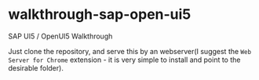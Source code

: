 # walkthrough-sap-open-ui5
SAP UI5 / OpenUI5 Walkthrough

Just clone the repository, and serve this by an webserver(I suggest the `Web Server for Chrome` extension - it is 
very simple to install and point to the desirable folder).

